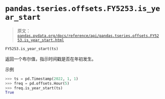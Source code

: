 # `pandas.tseries.offsets.FY5253.is_year_start`

> 原文：[`pandas.pydata.org/docs/reference/api/pandas.tseries.offsets.FY5253.is_year_start.html`](https://pandas.pydata.org/docs/reference/api/pandas.tseries.offsets.FY5253.is_year_start.html)

```py
FY5253.is_year_start(ts)
```

返回一个布尔值，指示时间戳是否在年初发生。

示例

```py
>>> ts = pd.Timestamp(2022, 1, 1)
>>> freq = pd.offsets.Hour(5)
>>> freq.is_year_start(ts)
True 
```
